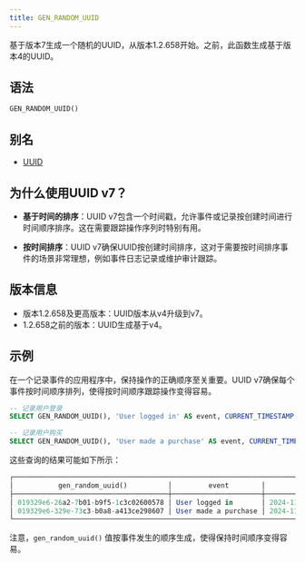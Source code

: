 ```yaml
---
title: GEN_RANDOM_UUID
---
```


基于版本7生成一个随机的UUID，从版本1.2.658开始。之前，此函数生成基于版本4的UUID。

## 语法

```sql
GEN_RANDOM_UUID()
```

## 别名

- [UUID](uuid.md)

## 为什么使用UUID v7？

- **基于时间的排序**：UUID v7包含一个时间戳，允许事件或记录按创建时间进行时间顺序排序。这在需要跟踪操作序列时特别有用。
  
- **按时间排序**：UUID v7确保UUID按创建时间排序，这对于需要按时间排序事件的场景非常理想，例如事件日志记录或维护审计跟踪。

## 版本信息

- 版本1.2.658及更高版本：UUID版本从v4升级到v7。
- 1.2.658之前的版本：UUID生成基于v4。

## 示例

在一个记录事件的应用程序中，保持操作的正确顺序至关重要。UUID v7确保每个事件按时间顺序排列，使得按时间顺序跟踪操作变得容易。

```sql
-- 记录用户登录
SELECT GEN_RANDOM_UUID(), 'User logged in' AS event, CURRENT_TIMESTAMP AS event_time;

-- 记录用户购买
SELECT GEN_RANDOM_UUID(), 'User made a purchase' AS event, CURRENT_TIMESTAMP AS event_time;
```

这些查询的结果可能如下所示：
```sql
┌──────────────────────────────────────────────────────────────────────────────────────────┐
│           gen_random_uuid()          │         event        │         event_time         │
├──────────────────────────────────────┼──────────────────────┼────────────────────────────┤
│ 019329e6-26a2-7b01-b9f5-1c3c02600578 │ User logged in       │ 2024-11-14 08:59:29.313906 │
│ 019329e6-329e-73c3-b0a8-a413ce298607 │ User made a purchase │ 2024-11-14 08:59:32.381497 │
└──────────────────────────────────────────────────────────────────────────────────────────┘
```

注意，`gen_random_uuid()` 值按事件发生的顺序生成，使得保持时间顺序变得容易。